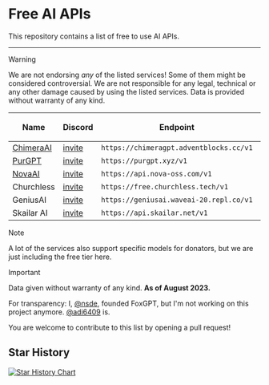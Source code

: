 # Free AI APIs

This repository contains a list of free to use AI APIs.

***
> [!WARNING]  
> We are not endorsing *any* of the listed services! Some of them might be considered controversial. We are not responsible for any legal, technical or any other damage caused by using the listed services. Data is provided without warranty of any kind.

| Name                                            | Discord                                 | Endpoint                                | `gpt-4` | `gpt-4-32k` | Image Gen. | Transcriptions | Embeddings |
| ----------------------------------------------- | --------------------------------------- | --------------------------------------- | ------- | ----------- | ---------- | -------------- | ---------- |
| [ChimeraAI](https://adventblocks.cc)            | [invite](https://discord.gg/nYrwM7HHdA) | `https://chimeragpt.adventblocks.cc/v1` | ✅      | ✅         | ✅         | ✅            | ✅         |
| [PurGPT](https://purgpt.xyz)                    | [invite](https://discord.gg/PYs95Sym2a) | `https://purgpt.xyz/v1`                 | ❌      | ❌         | ✅         | ✅            | ✅         |
| [NovaAI](https://nova-oss.com)                  | [invite](https://discord.nova-oss.com)  | `https://api.nova-oss.com/v1`           | ✅      | ✅         | ❌         | ❌            | ❌         |
| Churchless                                      | [invite](https://discord.gg/vuheSY27gV) | `https://free.churchless.tech/v1`       | ❌      | ❌         | ❌         | ❌            | ❌         |
| GeniusAI                                        | [invite](https://discord.gg/nzpvqSDGAx) | `https://geniusai.waveai-20.repl.co/v1` | ✅      | ❌         | ❌         | ❌            | ❌         |
| Skailar AI                                      | [invite](https://discord.gg/Qk4QHvXS9z) | `https://api.skailar.net/v1`            | ❌      | ❌         | ❌         | ❌            | ❌         |


> [!NOTE]  
> A lot of the services also support specific models for donators, but we are just including the free tier here.

> [!IMPORTANT]  
> Data given without warranty of any kind. **As of August 2023.**

For transparency: I, [@nsde](https://github.com/nsde), founded FoxGPT, but I'm not working on this project anymore. [@adi6409](https://github.com/adi6409) is.

You are welcome to contribute to this list by opening a pull request!

## Star History

<a href="https://star-history.com/#NovaOSS/free-ai-apis&Date">
  <picture>
    <source media="(prefers-color-scheme: dark)" srcset="https://api.star-history.com/svg?repos=NovaOSS/free-ai-apis&type=Date&theme=dark" />
    <source media="(prefers-color-scheme: light)" srcset="https://api.star-history.com/svg?repos=NovaOSS/free-ai-apis&type=Date" />
    <img alt="Star History Chart" src="https://api.star-history.com/svg?repos=NovaOSS/free-ai-apis&type=Date" />
  </picture>
</a>
